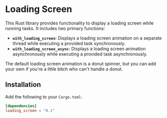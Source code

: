 # Loading Screen

This Rust library provides functionality to display a loading screen while running tasks. It includes two primary functions:

- **`with_loading_screen`**: Displays a loading screen animation on a separate thread while executing a provided task synchronously.
- **`with_loading_screen_async`**: Displays a loading screen animation asynchronously while executing a provided task asynchronously.

The default loading screen animation is a donut spinner, but you can add your own if you're a little bitch who can't handle a donut.

## Installation

Add the following to your `Cargo.toml`:

```toml
[dependencies]
loading_screen = "0.1"
```
